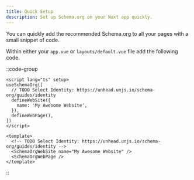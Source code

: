 ```yaml
---
title: Quick Setup
description: Set up Schema.org on your Nuxt app quickly.
---
```


You can quickly add the recommended Schema.org to all your pages with a small snippet of code.

Within either your `app.vue` or `layouts/default.vue` file add the following code.

::code-group

```vue [Composition API]
<script lang="ts" setup>
useSchemaOrg([
  // TODO Select Identity: https://unhead.unjs.io/schema-org/guides/identity
  defineWebSite({
    name: 'My Awesome Website',
  }),
  defineWebPage(),
])
</script>
```

```vue [Component API]
<template>
  <!-- TODO Select Identity: https://unhead.unjs.io/schema-org/guides/identity -->
  <SchemaOrgWebSite name="My Awesome Website" />
  <SchemaOrgWebPage />
</template>
```

::
